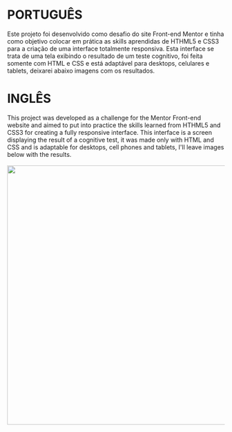 <h1>PORTUGUÊS</h1>
Este projeto foi desenvolvido como desafio do site Front-end Mentor e tinha como objetivo colocar em prática as skills aprendidas de HTHML5 e CSS3
para a criação de uma interface totalmente responsiva. Esta interface se trata de uma tela exibindo o resultado de um teste cognitivo, foi feita somente com
HTML e CSS e está adaptável para desktops, celulares e tablets, deixarei abaixo imagens com os resultados.
<h1>INGLÊS</h1>
This project was developed as a challenge for the Mentor Front-end website and aimed to put into practice the skills learned from HTHML5 and CSS3
for creating a fully responsive interface. This interface is a screen displaying the result of a cognitive test, it was made only with
HTML and CSS and is adaptable for desktops, cell phones and tablets, I'll leave images below with the results.

<div align= "center"> 
  <br>
  <img src="https://github.com/ZacSv/challenges-front/assets/71881016/b3bc1b80-24f2-43ef-b10c-b03a085a4b0c.png" width = "600px"/> 
</div>
